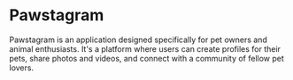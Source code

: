 # Pawstagram
Pawstagram is an application designed specifically for pet owners and animal enthusiasts. It's a platform where users can create profiles for their pets, share photos and videos, and connect with a community of fellow pet lovers.
